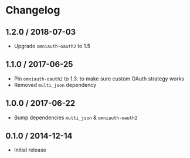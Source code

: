 # Changelog

## 1.2.0 / 2018-07-03

- Upgrade `omniauth-oauth2` to 1.5

## 1.1.0 / 2017-06-25

- Pin `omniauth-oauth2` to 1.3. to make sure custom OAuth strategy works
- Removed `multi_json` dependency

## 1.0.0 / 2017-06-22

- Bump dependencies `multi_json` & `omniauth-oauth2`

## 0.1.0 / 2014-12-14

- Initial release
